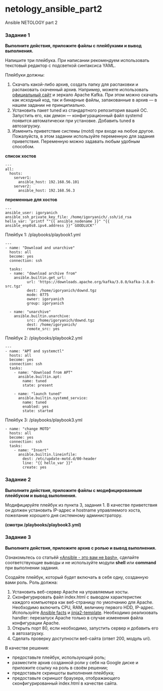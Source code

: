 # netology_ansible_part2
Ansible NETOLOGY part 2

### Задание 1

**Выполните действия, приложите файлы с плейбуками и вывод выполнения.**

Напишите три плейбука. При написании рекомендуем использовать текстовый редактор с подсветкой синтаксиса YAML.

Плейбуки должны: 

1. Скачать какой-либо архив, создать папку для распаковки и распаковать скаченный архив. Например, можете использовать [официальный сайт](https://kafka.apache.org/downloads) и зеркало Apache Kafka. При этом можно скачать как исходный код, так и бинарные файлы, запакованные в архив — в нашем задании не принципиально.
2. Установить пакет tuned из стандартного репозитория вашей ОС. Запустить его, как демон — конфигурационный файл systemd появится автоматически при установке. Добавить tuned в автозагрузку.
3. Изменить приветствие системы (motd) при входе на любое другое. Пожалуйста, в этом задании используйте переменную для задания приветствия. Переменную можно задавать любым удобным способом.

**список хостов**

```
---
all:
  hosts:
    server1:
      ansible_host: 192.168.56.101
    server2:
      ansible_host: 192.168.56.3
```

**переменные для хостов**

```
---
ansible_user: igoryanich
ansible_ssh_private_key_file: /home/igoryanich/.ssh/id_rsa
hello_var: 'printf ""{{ ansible_nodename }}" "{{ ansible_enp0s8.ipv4.address }}" GOODLUCK"'
```

Плейбук 1:
/playbooks/playbook1.yml

```
---
- name: "Download and unarchive"
  hosts: all
  become: yes
  connection: ssh
  
  tasks:
  - name: "download archive from"
    ansible.builtin.get_url:
          url: 'https://downloads.apache.org/kafka/3.8.0/kafka-3.8.0-src.tgz'
          dest: /home/igoryanich/downd.tgz
          mode: 0775
          owner: igoryanich
          group: igoryanich

  - name: "unarchive"
    ansible.builtin.unarchive:
          src: /home/igoryanich/downd.tgz
          dest: /home/igoryanich/
          remote_src: yes
```

Плейбук 2:
/playbooks/playbook2.yml

```
---
- name: "APT and systemctl"
  hosts: all
  become: yes
  connection: ssh
  tasks:
    - name: "download from APT"
      ansible.builtin.apt:
        name: tuned
        state: present

    - name: "launch tuned"
      ansible.builtin.systemd_service:
        name: tuned
        enabled: yes
        state: started
```
Плейбук 3:
/playbooks/playbook3.yml

```
- name: "change MOTD"
  hosts: all
  become: yes
  connection: ssh
  tasks:
    - name: "Insert"
      ansible.builtin.lineinfile:
        dest: /etc/update-motd.d/00-header
        line: "{{ hello_var }}"
        create: yes
```

### Задание 2

**Выполните действия, приложите файлы с модифицированным плейбуком и вывод выполнения.** 

Модифицируйте плейбук из пункта 3, задания 1. В качестве приветствия он должен установить IP-адрес и hostname управляемого хоста, пожелание хорошего дня системному администратору. 

**(смотри /playbooks/playbook3.yml)**


### Задание 3

**Выполните действия, приложите архив с ролью и вывод выполнения.**

Ознакомьтесь со статьёй [«Ansible - это вам не bash»](https://habr.com/ru/post/494738/), сделайте соответствующие выводы и не используйте модули **shell** или **command** при выполнении задания.

Создайте плейбук, который будет включать в себя одну, созданную вами роль. Роль должна:

1. Установить веб-сервер Apache на управляемые хосты.
2. Сконфигурировать файл index.html c выводом характеристик каждого компьютера как веб-страницу по умолчанию для Apache. Необходимо включить CPU, RAM, величину первого HDD, IP-адрес.
Используйте [Ansible facts](https://docs.ansible.com/ansible/latest/playbook_guide/playbooks_vars_facts.html) и [jinja2-template](https://linuxways.net/centos/how-to-use-the-jinja2-template-in-ansible/). Необходимо реализовать handler: перезапуск Apache только в случае изменения файла конфигурации Apache.
4. Открыть порт 80, если необходимо, запустить сервер и добавить его в автозагрузку.
5. Сделать проверку доступности веб-сайта (ответ 200, модуль uri).

В качестве решения:
- предоставьте плейбук, использующий роль;
- разместите архив созданной роли у себя на Google диске и приложите ссылку на роль в своём решении;
- предоставьте скриншоты выполнения плейбука;
- предоставьте скриншот браузера, отображающего сконфигурированный index.html в качестве сайта.

  


